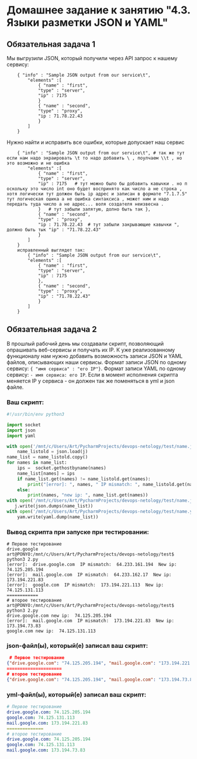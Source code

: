 # Домашнее задание к занятию "4.3. Языки разметки JSON и YAML"


## Обязательная задача 1
Мы выгрузили JSON, который получили через API запрос к нашему сервису:
```
    { "info" : "Sample JSON output from our service\t", 
        "elements" :[
            { "name" : "first",
            "type" : "server",
            "ip" : 7175 
            }   
            { "name" : "second",
            "type" : "proxy",
            "ip : 71.78.22.43 
            }
        ]
    }
```
  Нужно найти и исправить все ошибки, которые допускает наш сервис
```
    { "info" : "Sample JSON output from our service\t", # так же тут если нам надо экраировать \t то надо добавить \ , поулчаем \\t , но это возможно и не ошибка
        "elements" :[
            { "name" : "first",
            "type" : "server",
            "ip" : 7175   # тут можно было бы добавить кавычки . но п оскольку это число int оно будет воспринято как число а не строка , хотя логически тут должен быть ip адрес и записан в формате "7.1.7.5" тут логическая ошика а не ошибка синтаксиса , может ним и надо передать туда число а не адрес... воля создателя неизвесна .
            }   # тут забыли запятую, долно быть так },
            { "name" : "second",
            "type" : "proxy",
            "ip : 71.78.22.43  # тут забыли закрывающие кавычки ", должно быть тык "ip" : "71.78.22.43"
            }
        ]
    }
    исправленный выглядет так:
        { "info" : "Sample JSON output from our service\t", 
        "elements" :[
            { "name" : "first", 
            "type" : "server", 
            "ip" : 7175
            },
            { "name" : "second", 
            "type" : "proxy", 
            "ip" : "71.78.22.43"
            }
        ]
    }
```

## Обязательная задача 2
В прошлый рабочий день мы создавали скрипт, позволяющий опрашивать веб-сервисы и получать их IP. К уже реализованному функционалу нам нужно добавить возможность записи JSON и YAML файлов, описывающих наши сервисы. Формат записи JSON по одному сервису: `{ "имя сервиса" : "его IP"}`. Формат записи YAML по одному сервису: `- имя сервиса: его IP`. Если в момент исполнения скрипта меняется IP у сервиса - он должен так же поменяться в yml и json файле.

### Ваш скрипт:
```python
#!/usr/bin/env python3

import socket
import json
import yaml

with open('/mnt/c/Users/Art/PycharmProjects/devops-netology/test/name.json', 'r') as j:
    name_listold = json.load(j)
name_list = name_listold.copy()
for names in name_list:
    ips =  socket.gethostbyname(names)
    name_list[names] = ips
    if name_list.get(names) != name_listold.get(names):
        print("[error]: ", names, " IP mismatch: ", name_listold.get(names), " New ip: ", name_list.get(names),)
    else:
        print(names, "new ip: ", name_list.get(names))
with open('/mnt/c/Users/Art/PycharmProjects/devops-netology/test/name.json', 'w') as j:
   j.write(json.dumps(name_list))
with open('/mnt/c/Users/Art/PycharmProjects/devops-netology/test/name.yaml', 'w') as yam:
    yam.write(yaml.dump(name_list))

```

### Вывод скрипта при запуске при тестировании:
```
# Первое тестирование
drive.google
art@PONYO:/mnt/c/Users/Art/PycharmProjects/devops-netology/test$ python3 2.py
[error]:  drive.google.com  IP mismatch:  64.233.161.194  New ip:  74.125.205.194
[error]:  mail.google.com  IP mismatch:  64.233.162.17  New ip:  173.194.221.83
[error]:  google.com  IP mismatch:  173.194.221.113  New ip:  74.125.131.113
============  
# второе тестирование
art@PONYO:/mnt/c/Users/Art/PycharmProjects/devops-netology/test$ python3 2.py
drive.google.com new ip:  74.125.205.194
[error]:  mail.google.com  IP mismatch:  173.194.221.83  New ip:  173.194.73.83
google.com new ip:  74.125.131.113

```

### json-файл(ы), который(е) записал ваш скрипт:
```json 
 # Первое тестирование
{"drive.google.com": "74.125.205.194", "mail.google.com": "173.194.221.83", "google.com": "74.125.131.113"}  
=====================
# второе тестирование
{"drive.google.com": "74.125.205.194", "mail.google.com": "173.194.73.83", "google.com": "74.125.131.113"}
```

### yml-файл(ы), который(е) записал ваш скрипт:
```yaml 
# Первое тестирование
drive.google.com: 74.125.205.194
google.com: 74.125.131.113
mail.google.com: 173.194.221.83
==============
# второе тестирование
drive.google.com: 74.125.205.194
google.com: 74.125.131.113
mail.google.com: 173.194.73.83

```
